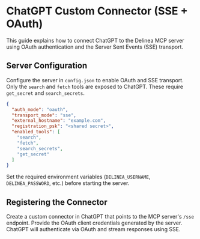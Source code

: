 # ChatGPT Custom Connector (SSE + OAuth)

This guide explains how to connect ChatGPT to the Delinea MCP server using OAuth authentication and the Server Sent Events (SSE) transport.

## Server Configuration

Configure the server in `config.json` to enable OAuth and SSE transport. Only the
`search` and `fetch` tools are exposed to ChatGPT. These require `get_secret` and
`search_secrets`.

```json
{
  "auth_mode": "oauth",
  "transport_mode": "sse",
  "external_hostname": "example.com",
  "registration_psk": "<shared secret>",
  "enabled_tools": [
    "search",
    "fetch",
    "search_secrets",
    "get_secret"
  ]
}
```

Set the required environment variables (`DELINEA_USERNAME`, `DELINEA_PASSWORD`, etc.) before starting the server.

## Registering the Connector

Create a custom connector in ChatGPT that points to the MCP server's `/sse` endpoint. Provide the OAuth client credentials generated by the server. ChatGPT will authenticate via OAuth and stream responses using SSE.

<!-- TODO: Screenshot of ChatGPT connector configuration -->

